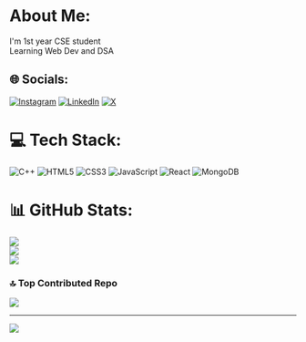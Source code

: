 #  About Me:
I'm 1st year CSE student<br>Learning Web Dev and DSA


## 🌐 Socials:
[![Instagram](https://img.shields.io/badge/Instagram-%23E4405F.svg?logo=Instagram&logoColor=white)](https://instagram.com/humaidwali) [![LinkedIn](https://img.shields.io/badge/LinkedIn-%230077B5.svg?logo=linkedin&logoColor=white)](https://linkedin.com/in/humaidwali20) [![X](https://img.shields.io/badge/X-black.svg?logo=X&logoColor=white)](https://x.com/wali0humaid) 

# 💻 Tech Stack:
![C++](https://img.shields.io/badge/c++-%2300599C.svg?style=plastic&logo=c%2B%2B&logoColor=white) ![HTML5](https://img.shields.io/badge/html5-%23E34F26.svg?style=plastic&logo=html5&logoColor=white) ![CSS3](https://img.shields.io/badge/css3-%231572B6.svg?style=plastic&logo=css3&logoColor=white) ![JavaScript](https://img.shields.io/badge/javascript-%23323330.svg?style=plastic&logo=javascript&logoColor=%23F7DF1E) ![React](https://img.shields.io/badge/react-%2320232a.svg?style=plastic&logo=react&logoColor=%2361DAFB) ![MongoDB](https://img.shields.io/badge/MongoDB-%234ea94b.svg?style=plastic&logo=mongodb&logoColor=white)
# 📊 GitHub Stats:
![](https://github-readme-stats.vercel.app/api?username=waliilaw&theme=transparent&hide_border=true&include_all_commits=false&count_private=false)<br/>
![](https://github-readme-streak-stats.herokuapp.com/?user=waliilaw&theme=transparent&hide_border=true)<br/>
![](https://github-readme-stats.vercel.app/api/top-langs/?username=waliilaw&theme=transparent&hide_border=true&include_all_commits=false&count_private=false&layout=compact)

### 🔝 Top Contributed Repo
![](https://github-contributor-stats.vercel.app/api?username=waliilaw&limit=5&theme=transparent&combine_all_yearly_contributions=true)

---
[![](https://visitcount.itsvg.in/api?id=waliilaw&icon=0&color=0)](https://visitcount.itsvg.in)

<!-- Proudly created with GPRM ( https://gprm.itsvg.in ) -->
